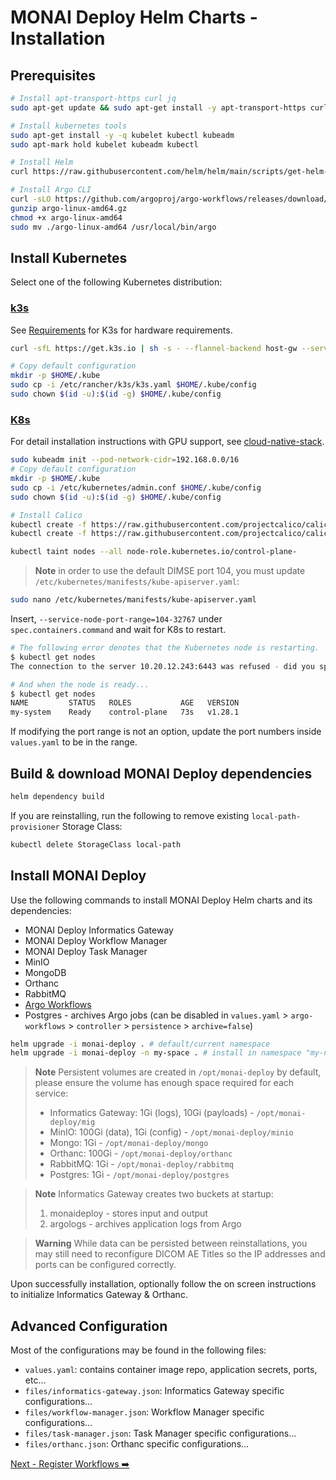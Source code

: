 # MONAI Deploy Helm Charts - Installation

## Prerequisites

```bash
# Install apt-transport-https curl jq
sudo apt-get update && sudo apt-get install -y apt-transport-https curl jq

# Install kubernetes tools
sudo apt-get install -y -q kubelet kubectl kubeadm
sudo apt-mark hold kubelet kubeadm kubectl

# Install Helm
curl https://raw.githubusercontent.com/helm/helm/main/scripts/get-helm-3 | bash

# Install Argo CLI
curl -sLO https://github.com/argoproj/argo-workflows/releases/download/v3.4.10/argo-linux-amd64.gz
gunzip argo-linux-amd64.gz
chmod +x argo-linux-amd64
sudo mv ./argo-linux-amd64 /usr/local/bin/argo
```

## Install Kubernetes

Select one of the following Kubernetes distribution:

### [k3s](https://k3s.io/)

See [Requirements](https://docs.k3s.io/installation/requirements) for K3s for hardware requirements.

```bash
curl -sfL https://get.k3s.io | sh -s - --flannel-backend host-gw --service-node-port-range 104-32767 --flannel-external-ip

# Copy default configuration
mkdir -p $HOME/.kube
sudo cp -i /etc/rancher/k3s/k3s.yaml $HOME/.kube/config
sudo chown $(id -u):$(id -g) $HOME/.kube/config
```

### [K8s](https://kubernetes.io/)

For detail installation instructions with GPU support, see [cloud-native-stack](https://github.com/NVIDIA/cloud-native-stack/tree/master/install-guides).

```bash
sudo kubeadm init --pod-network-cidr=192.168.0.0/16
# Copy default configuration
mkdir -p $HOME/.kube
sudo cp -i /etc/kubernetes/admin.conf $HOME/.kube/config
sudo chown $(id -u):$(id -g) $HOME/.kube/config

# Install Calico
kubectl create -f https://raw.githubusercontent.com/projectcalico/calico/v3.26.1/manifests/tigera-operator.yaml
kubectl create -f https://raw.githubusercontent.com/projectcalico/calico/v3.26.1/manifests/custom-resources.yaml

kubectl taint nodes --all node-role.kubernetes.io/control-plane-
```

> **Note**
> in order to use the default DIMSE port 104, you must update `/etc/kubernetes/manifests/kube-apiserver.yaml`:

```bash
sudo nano /etc/kubernetes/manifests/kube-apiserver.yaml
```

Insert, `--service-node-port-range=104-32767` under `spec.containers.command` and wait for K8s to restart.


```bash
# The following error denotes that the Kubernetes node is restarting.
$ kubectl get nodes
The connection to the server 10.20.12.243:6443 was refused - did you specify the right host or port?

# And when the node is ready...
$ kubectl get nodes
NAME         STATUS   ROLES           AGE   VERSION
my-system    Ready    control-plane   73s   v1.28.1
```

If modifying the port range is not an option, update the port numbers inside `values.yaml` to be in the range.

## Build & download MONAI Deploy dependencies

```bash
helm dependency build
```

If you are reinstalling, run the following to remove existing `local-path-provisioner` Storage Class:

```bash
kubectl delete StorageClass local-path
```

## Install MONAI Deploy

Use the following commands to install MONAI Deploy Helm charts and its dependencies:

- MONAI Deploy Informatics Gateway
- MONAI Deploy Workflow Manager
- MONAI Deploy Task Manager
- MinIO
- MongoDB
- Orthanc
- RabbitMQ
- [Argo Workflows](https://github.com/argoproj/argo-helm/tree/main/charts/argo-workflows)
- Postgres - archives Argo jobs (can be disabled in `values.yaml` > `argo-workflows` > `controller` > `persistence` > `archive=false`)

```bash
helm upgrade -i monai-deploy . # default/current namespace
helm upgrade -i monai-deploy -n my-space . # install in namespace "my-namespace"
```

> **Note**
> Persistent volumes are created in `/opt/monai-deploy` by default, please ensure the volume has enough space required for each service:
> - Informatics Gateway: 1Gi (logs), 10Gi (payloads) - `/opt/monai-deploy/mig`
> - MinIO: 100Gi (data), 1Gi (config) - `/opt/monai-deploy/minio`
> - Mongo: 1Gi - `/opt/monai-deploy/mongo`
> - Orthanc: 100Gi - `/opt/monai-deploy/orthanc`
> - RabbitMQ: 1Gi - `/opt/monai-deploy/rabbitmq`
> - Postgres: 1Gi - `/opt/monai-deploy/postgres`

> **Note**
> Informatics Gateway creates two buckets at startup:
> 1. monaideploy - stores input and output
> 2. argologs - archives application logs from Argo

> **Warning**
> While data can be persisted between reinstallations, you may still need to reconfigure DICOM AE Titles so the IP addresses and ports
> can be configured correctly.

Upon successfully installation, optionally follow the on screen instructions to initialize Informatics Gateway & Orthanc.

## Advanced Configuration

Most of the configurations may be found in the following files:

- `values.yaml`: contains container image repo, application secrets, ports, etc...
- `files/informatics-gateway.json`: Informatics Gateway specific configurations...
- `files/workflow-manager.json`: Workflow Manager specific configurations...
- `files/task-manager.json`: Task Manager specific configurations...
- `files/orthanc.json`: Orthanc specific configurations...

[Next - Register Workflows ➡️](./02.RegisterWorkflows.md)